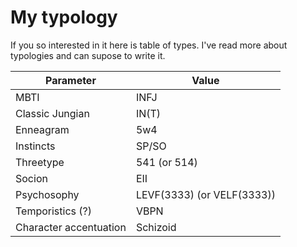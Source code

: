 # My typology
If you so interested in it here is table of types. I've read more about typologies and can supose to write it.

<table>
  <thead>
    <tr>
      <th>Parameter</th>
      <th>Value</th>
    </tr>
  </thead>
  <tbody>
    <tr>
      <td>MBTI</td>
      <td>INFJ</td>
    </tr>
    <tr>
      <td>Classic Jungian</td>
      <td>IN(T)</td>
    </tr>
    <tr>
      <td>Enneagram</td>
      <td>5w4</td>
    </tr>
    <tr>
      <td>Instincts</td>
      <td>SP/SO</td>
    </tr>
    <tr>
      <td>Threetype</td>
      <td>541 (or 514)</td>
    </tr>
    <tr>
      <td>Socion</td>
      <td>EII</td>
    </tr>
    <tr>
      <td>Psychosophy</td>
      <td>LEVF(3333) (or VELF(3333))</td>
    </tr>
    <tr>
      <td>Temporistics (?)</td>
      <td>VBPN</td>
    </tr>
    <tr>
      <td>Сharacter accentuation</td>
      <td>Schizoid</td>
    </tr>
  </tbody>
</table>
